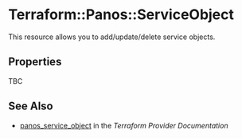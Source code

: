 # Terraform::Panos::ServiceObject

This resource allows you to add/update/delete service objects.

## Properties

TBC

## See Also

* [panos_service_object](https://www.terraform.io/docs/providers/panos/r/service_object.html) in the _Terraform Provider Documentation_